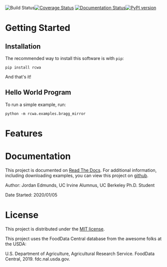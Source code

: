 ![Build Status](https://github.com/edmundsj/pyNutrient/workflows/Build/badge.svg)[![Coverage Status](https://coveralls.io/repos/github/edmundsj/pyNutrient/badge.svg?branch=main)](https://coveralls.io/github/edmundsj/pyNutrient?branch=main) [![Documentation Status](https://readthedocs.org/projects/pyNutrient/badge/?version=latest)](https://rcwa.readthedocs.io/en/latest/?badge=latest)[![PyPI version](https://badge.fury.io/py/pyNutrient.svg)](https://badge.fury.io/py/pyNutrient)

Getting Started
================
Installation
--------------
The recommended way to install this software is with `pip`:

```
pip install rcwa
```

And that's it! 

Hello World Program
----------------------
To run a simple example, run:

```
python -m rcwa.examples.bragg_mirror
```

Features
==========

Documentation
================
This  project is documented on [Read The Docs](https://pyNutrient.readthedocs.io/en/latest/). For additional information, including downloading examples, you can view this project on [github](https://github.com/edmundsj/RCWA). 

Author: Jordan Edmunds, UC Irvine Alumnus, UC Berkeley Ph.D. Student

Date Started: 2020/01/05

License
=========
This project is distributed under the [MIT license](https://mit-license.org/).

This project uses the FoodData Central database from the awesome folks at the USDA:

U.S. Department of Agriculture, Agricultural Research Service. FoodData Central, 2019. fdc.nal.usda.gov.

